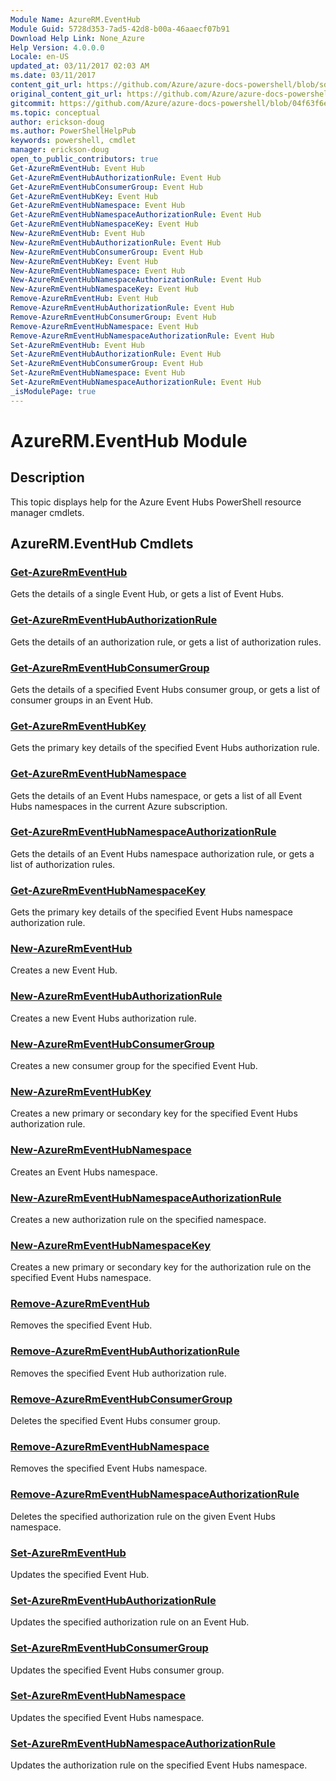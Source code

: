 ```yaml
---
Module Name: AzureRM.EventHub
Module Guid: 5728d353-7ad5-42d8-b00a-46aaecf07b91
Download Help Link: None_Azure
Help Version: 4.0.0.0
Locale: en-US
updated_at: 03/11/2017 02:03 AM
ms.date: 03/11/2017
content_git_url: https://github.com/Azure/azure-docs-powershell/blob/sdw-version-test/azureps-cmdlets-docs/ResourceManager/AzureRM.EventHub/v0.1.0/AzureRM.EventHub.md
original_content_git_url: https://github.com/Azure/azure-docs-powershell/blob/sdw-version-test/azureps-cmdlets-docs/ResourceManager/AzureRM.EventHub/v0.1.0/AzureRM.EventHub.md
gitcommit: https://github.com/Azure/azure-docs-powershell/blob/04f63f6e685743ace2c57eb157574e34e8610b1c
ms.topic: conceptual
author: erickson-doug
ms.author: PowerShellHelpPub
keywords: powershell, cmdlet
manager: erickson-doug
open_to_public_contributors: true
Get-AzureRmEventHub: Event Hub
Get-AzureRmEventHubAuthorizationRule: Event Hub
Get-AzureRmEventHubConsumerGroup: Event Hub
Get-AzureRmEventHubKey: Event Hub
Get-AzureRmEventHubNamespace: Event Hub
Get-AzureRmEventHubNamespaceAuthorizationRule: Event Hub
Get-AzureRmEventHubNamespaceKey: Event Hub
New-AzureRmEventHub: Event Hub
New-AzureRmEventHubAuthorizationRule: Event Hub
New-AzureRmEventHubConsumerGroup: Event Hub
New-AzureRmEventHubKey: Event Hub
New-AzureRmEventHubNamespace: Event Hub
New-AzureRmEventHubNamespaceAuthorizationRule: Event Hub
New-AzureRmEventHubNamespaceKey: Event Hub
Remove-AzureRmEventHub: Event Hub
Remove-AzureRmEventHubAuthorizationRule: Event Hub
Remove-AzureRmEventHubConsumerGroup: Event Hub
Remove-AzureRmEventHubNamespace: Event Hub
Remove-AzureRmEventHubNamespaceAuthorizationRule: Event Hub
Set-AzureRmEventHub: Event Hub
Set-AzureRmEventHubAuthorizationRule: Event Hub
Set-AzureRmEventHubConsumerGroup: Event Hub
Set-AzureRmEventHubNamespace: Event Hub
Set-AzureRmEventHubNamespaceAuthorizationRule: Event Hub
_isModulePage: true
---
```


# AzureRM.EventHub Module
## Description
This topic displays help for the Azure Event Hubs PowerShell resource manager cmdlets.

## AzureRM.EventHub Cmdlets
### [Get-AzureRmEventHub](Get-AzureRmEventHub.md)
Gets the details of a single Event Hub, or gets a list of Event Hubs.

### [Get-AzureRmEventHubAuthorizationRule](Get-AzureRmEventHubAuthorizationRule.md)
Gets the details of an authorization rule, or gets a list of authorization rules.

### [Get-AzureRmEventHubConsumerGroup](Get-AzureRmEventHubConsumerGroup.md)
Gets the details of a specified Event Hubs consumer group, or gets a list of consumer groups in an Event Hub.

### [Get-AzureRmEventHubKey](Get-AzureRmEventHubKey.md)
Gets the primary key details of the specified Event Hubs authorization rule.

### [Get-AzureRmEventHubNamespace](Get-AzureRmEventHubNamespace.md)
Gets the details of an Event Hubs namespace, or gets a list of all Event Hubs namespaces in the current Azure subscription.

### [Get-AzureRmEventHubNamespaceAuthorizationRule](Get-AzureRmEventHubNamespaceAuthorizationRule.md)
Gets the details of an Event Hubs namespace authorization rule, or gets a list of authorization rules.

### [Get-AzureRmEventHubNamespaceKey](Get-AzureRmEventHubNamespaceKey.md)
Gets the primary key details of the specified Event Hubs namespace authorization rule.

### [New-AzureRmEventHub](New-AzureRmEventHub.md)
Creates a new Event Hub.

### [New-AzureRmEventHubAuthorizationRule](New-AzureRmEventHubAuthorizationRule.md)
Creates a new Event Hubs authorization rule.

### [New-AzureRmEventHubConsumerGroup](New-AzureRmEventHubConsumerGroup.md)
Creates a new consumer group for the specified Event Hub.

### [New-AzureRmEventHubKey](New-AzureRmEventHubKey.md)
Creates a new primary or secondary key for the specified Event Hubs authorization rule.

### [New-AzureRmEventHubNamespace](New-AzureRmEventHubNamespace.md)
Creates an Event Hubs namespace.

### [New-AzureRmEventHubNamespaceAuthorizationRule](New-AzureRmEventHubNamespaceAuthorizationRule.md)
Creates a new authorization rule on the specified namespace.

### [New-AzureRmEventHubNamespaceKey](New-AzureRmEventHubNamespaceKey.md)
Creates a new primary or secondary key for the authorization rule on the specified Event Hubs namespace.

### [Remove-AzureRmEventHub](Remove-AzureRmEventHub.md)
Removes the specified Event Hub.

### [Remove-AzureRmEventHubAuthorizationRule](Remove-AzureRmEventHubAuthorizationRule.md)
Removes the specified Event Hub authorization rule.

### [Remove-AzureRmEventHubConsumerGroup](Remove-AzureRmEventHubConsumerGroup.md)
Deletes the specified Event Hubs consumer group.

### [Remove-AzureRmEventHubNamespace](Remove-AzureRmEventHubNamespace.md)
Removes the specified Event Hubs namespace.

### [Remove-AzureRmEventHubNamespaceAuthorizationRule](Remove-AzureRmEventHubNamespaceAuthorizationRule.md)
Deletes the specified authorization rule on the given Event Hubs namespace.

### [Set-AzureRmEventHub](Set-AzureRmEventHub.md)
Updates the specified Event Hub.

### [Set-AzureRmEventHubAuthorizationRule](Set-AzureRmEventHubAuthorizationRule.md)
Updates the specified authorization rule on an Event Hub.

### [Set-AzureRmEventHubConsumerGroup](Set-AzureRmEventHubConsumerGroup.md)
Updates the specified Event Hubs consumer group.

### [Set-AzureRmEventHubNamespace](Set-AzureRmEventHubNamespace.md)
Updates the specified Event Hubs namespace.

### [Set-AzureRmEventHubNamespaceAuthorizationRule](Set-AzureRmEventHubNamespaceAuthorizationRule.md)
Updates the authorization rule on the specified Event Hubs namespace.

